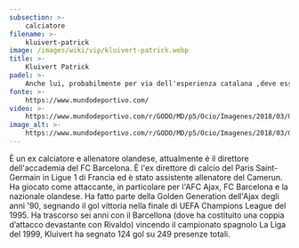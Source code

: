 ```yaml
---
subsection: >-
    calciatore
filename: >-
    kluivert-patrick
image: /images/wiki/vip/kluivert-patrick.webp
title: >-
    Kluivert Patrick
padel: >-
    Anche lui, probabilmente per via dell'esperienza catalana ,deve essersi appasionato a questo sport già dai tempi del professionismo calcistico. Adesso condivide spesso il campo con Puyol e dirigenti del World Padel Tour, a testimonianza della sua passione per questo sport.
fonte: >-
    https://www.mundodeportivo.com/
video: >-
    https://www.mundodeportivo.com/r/GODO/MD/p5/Ocio/Imagenes/2018/03/02/Recortada/img_ppunti_20180226-160621_imagenes_md_propias_ppunti_180226pad2321-kYmB-U44119652182725G-980x554@MundoDeportivo-Web.jpg
image_alt: >-
    https://www.mundodeportivo.com/r/GODO/MD/p5/Ocio/Imagenes/2018/03/02/Recortada/img_ppunti_20180226-160621_imagenes_md_propias_ppunti_180226pad2321-kYmB-U44119652182725G-980x554@MundoDeportivo-Web.jpg
---
```

È un ex calciatore e allenatore olandese, attualmente è il direttore dell'accademia del FC Barcelona. È l'ex direttore di calcio del Paris Saint-Germain in Ligue 1 di Francia ed è stato assistente allenatore del Camerun. Ha giocato come attaccante, in particolare per l'AFC Ajax, FC Barcelona e la nazionale olandese. Ha fatto parte della Golden Generation dell'Ajax degli anni '90, segnando il gol vittoria nella finale di UEFA Champions League del 1995. Ha trascorso sei anni con il Barcellona (dove ha costituito una coppia d’attacco devastante con Rivaldo) vincendo il campionato spagnolo La Liga del 1999, Kluivert ha segnato 124 gol su 249 presenze totali.